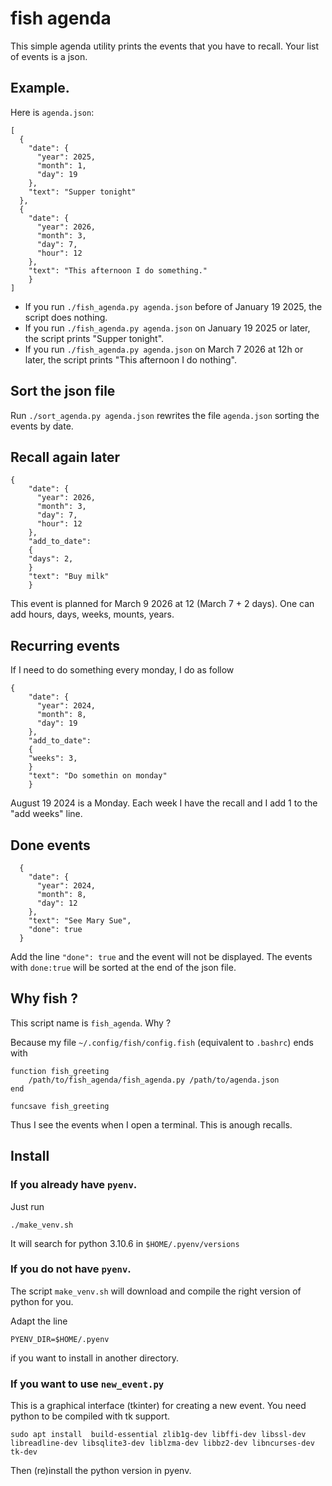 # fish agenda

This simple agenda utility prints the events that you have to recall. Your list of events is a json.

## Example.

Here is `agenda.json`:


```
[
  {
    "date": {
      "year": 2025,
      "month": 1,
      "day": 19
    },
    "text": "Supper tonight"
  },
  {
    "date": {
      "year": 2026,
      "month": 3,
      "day": 7,
      "hour": 12
    },
    "text": "This afternoon I do something."
    }
]
```

- If you run `./fish_agenda.py agenda.json` before of January 19 2025, the script does nothing.
- If you run `./fish_agenda.py agenda.json` on January 19 2025 or later, the script prints "Supper tonight".
- If you run `./fish_agenda.py agenda.json` on March 7 2026 at 12h or later, the script prints "This afternoon I do nothing".

## Sort the json file

Run `./sort_agenda.py agenda.json` rewrites the file `agenda.json` sorting the events by date.

## Recall again later

```
{
    "date": {
      "year": 2026,
      "month": 3,
      "day": 7,
      "hour": 12
    },
    "add_to_date":
    {
    "days": 2,
    }
    "text": "Buy milk"
    }
```

This event is planned for March 9 2026 at 12 (March 7 + 2 days). One can add hours, days, weeks, mounts, years.

## Recurring events

If I need to do something every monday, I do as follow
```
{
    "date": {
      "year": 2024,
      "month": 8,
      "day": 19
    },
    "add_to_date":
    {
    "weeks": 3,
    }
    "text": "Do somethin on monday"
    }
```

August 19 2024 is a Monday. Each week I have the recall and I add 1 to the "add weeks" line.

## Done events

```
  {
    "date": {
      "year": 2024,
      "month": 8,
      "day": 12
    },
    "text": "See Mary Sue",
    "done": true
  }
```

Add the line `"done": true` and the event will not be displayed. The events with `done:true` will be sorted at the end of the json file.


## Why fish ?

This script name is `fish_agenda`. Why ?

Because my file `~/.config/fish/config.fish` (equivalent to `.bashrc`) ends with

```
function fish_greeting
    /path/to/fish_agenda/fish_agenda.py /path/to/agenda.json
end

funcsave fish_greeting
```

Thus I see the events when I open a terminal. This is anough recalls.

## Install

### If you already have `pyenv`.

Just run 
```
./make_venv.sh
```
It will search for python 3.10.6 in `$HOME/.pyenv/versions`

### If you do not have `pyenv`.

The script `make_venv.sh` will download and compile the right version of python for you.

Adapt the line 

```
PYENV_DIR=$HOME/.pyenv
```
if you want to install in another directory.

### If you want to use `new_event.py`

This is a graphical interface (tkinter) for creating a new event. You need python to be compiled with tk support.
```
sudo apt install  build-essential zlib1g-dev libffi-dev libssl-dev libreadline-dev libsqlite3-dev liblzma-dev libbz2-dev libncurses-dev tk-dev
```
Then (re)install the python version in pyenv.
